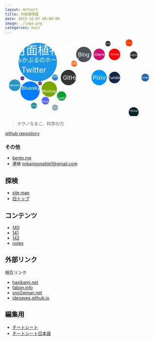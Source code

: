 ```yaml
---
layout: default
title: 月面植物園
date: 2023-10-07 00:00:00
image: ./logo.png
categories: main
---
```

<svg version="1.1" baseProfile="full" width="80vw" height="40vw" viewbox="0 0 350 200" xmlns="http://www.w3.org/2000/svg">
<a href="https://twitter.com/Mikanixonable"><g transform="translate(60,60)"><circle cx="0" cy="0" r="50" fill="#1C96E8" />
<text x="-10" y="20" font-size="20" text-anchor="middle"alignment-baseline="central" fill="white">
Twitter</text></g></a>
<a href="https://bsky.app/profile/mikanixonable.bsky.social"><g transform="translate(40,135)"><circle cx="0" cy="0" r="25" fill="#007DFF" />
<text x="2" y="-8" font-size="13" text-anchor="middle"alignment-baseline="central" fill="white">
Bluesky</text></g></a>
<a href="https://misskey.io/@Mikanixonable"><g transform="translate(90,130)"><circle cx="0" cy="0" r="20" fill="#7BA700" />
<text x="-1" y="5" font-size="10" text-anchor="middle"alignment-baseline="central" fill="white">
Misskey</text></g></a>
<a href="https://open.spotify.com/user/cjsdijim4zllci0624b1wbak2"><g transform="translate(122,148)"><circle cx="0" cy="0" r="12" fill="#08a030" />
<text x="-1" y="5" font-size="8" text-anchor="middle"alignment-baseline="central" fill="white">
Spotify</text></g></a>
<a href="https://github.com/Mikanixonable">
<g transform="translate(140,100)"><circle rx="0" ry="0" r="20" fill="#333" />
<text x="10" y="0" font-size="15" text-anchor="middle"alignment-baseline="central" fill="white">
GitHub</text></g></a>
<a href="https://www.pixiv.net/users/20149051/illustrations">
<g transform="translate(220,100)"><circle cx="0" cy="0" r="20" fill="#0196FA" /><text x="0" y="0" font-size="15" text-anchor="middle"alignment-baseline="central" fill="white">
Pixiv</text></g></a>
<a href="https://mikanixonable.tumblr.com/">
<g transform="translate(260,100)"><circle cx="0" cy="0" r="15" fill="#102745" /><text x="0" y="0" font-size="10" text-anchor="middle"alignment-baseline="central" fill="white">
Tumblr</text></g></a>
<a href="https://discord.com/users/396122233698910218">
<g transform="translate(80,160)"><circle cx="0" cy="0" r="10" fill="#5865F2" /><text x="0" y="2" font-size="6" text-anchor="middle"alignment-baseline="central" fill="white">
Discord</text></g></a>
<a href="https://www.artstation.com/mikanixonable">
<g transform="translate(340,100)"><circle cx="0" cy="0" r="10" fill="#26a" /><text x="0" y="0" font-size="6" text-anchor="middle"alignment-baseline="central" fill="white">
ArtStation</text></g></a>
<a href="https://mikanixonable.hatenablog.com/">
<g transform="translate(180,40)"><circle cx="0" cy="0" r="20" fill="#505259" /><text x="0" y="0" font-size="14" text-anchor="middle"alignment-baseline="central" fill="white">
Blog</text></g></a>
<a href="https://truthsocial.com/@mikanixonable">
<g transform="translate(20,102)"><circle cx="0" cy="0" r="5" fill="#42a" /><text x="0" y="0" font-size="3" text-anchor="middle"alignment-baseline="central" fill="white">
Truth</text></g></a>
<a href="https://iris.to/npub15m0s2qs5580f342d9endsuu464g974tmc7fqpdxdqt35zx9tqw9s6hy98w"><g transform="translate(66,115)"><circle cx="0" cy="0" r="5" fill="#603285" /><text x="0" y="0" font-size="3" text-anchor="middle"alignment-baseline="central" fill="white">
Nostr</text></g></a>  
<a href="https://www.instagram.com/mikanixonable/"><g transform="translate(220,40)"><circle cx="0" cy="0" r="15" fill="#CD1070" /><text x="0" y="0" font-size="8" text-anchor="middle"alignment-baseline="central" fill="white">
Instagram</text></g></a>  
<a href="https://www.youtube.com/channel/UCQ02LvaZAbZAgAWBN5pYniA"><g transform="translate(260,40)"><circle cx="0" cy="0" r="15" fill="#FF0000" /><text x="0" y="0" font-size="6" text-anchor="middle"alignment-baseline="central" fill="white">
YouTube</text></g></a>
<a href="https://kakuyomu.jp/users/Eustralopithecus"><g transform="translate(0,120)"><circle cx="0" cy="0" r="15" fill="#2893CA" /><text x="0" y="0" font-size="6" text-anchor="middle"alignment-baseline="central" fill="white">
kakuyomu</text></g></a>
<a href="https://keybase.io/mikanixonable"><g transform="translate(155,64)"><circle cx="0" cy="0" r="8" fill="#FF6F21" /><text x="0" y="0" font-size="6" text-anchor="middle"alignment-baseline="central" fill="white">
keybase</text></g></a>
<a href="https://soundcloud.com/mikanixonable"><g transform="translate(298,10)"><circle cx="0" cy="0" r="9" fill="#FF3902" /><text x="0" y="0" font-size="3" text-anchor="middle"alignment-baseline="central" fill="white">
SoundCloud</text></g></a>
<a href="https://www.nicovideo.jp/user/60514629/video"><g transform="translate(310,42)"><circle cx="0" cy="0" r="10" fill="#333" /><text x="0" y="0" font-size="6" text-anchor="middle"alignment-baseline="central" fill="white">
niconico</text></g></a>
<a href="https://www.tiktok.com/@mikanixonable"><g transform="translate(243,12)"><circle cx="0" cy="0" r="7" fill="#252235" /><text x="0" y="0" font-size="6" text-anchor="middle"alignment-baseline="central" fill="white">
TikTok</text></g></a>  
<a href="https://vrchat.com/home/user/usr_37713f32-f424-4242-86c2-b8cb7bcc2b3b"><g transform="translate(310,190)"><circle cx="0" cy="0" r="13" fill="#07242B" /><text x="0" y="-3" font-size="6" text-anchor="middle"alignment-baseline="central" fill="white">
VRChat</text></g></a>
<a href="https://mstdn.jp/@Mikanixonable"><g transform="translate(105,100)"><circle cx="0" cy="0" r="8" fill="#3088D4" /><text x="0" y="-3" font-size="6" text-anchor="middle"alignment-baseline="central" fill="white">
mstdn</text></g></a>
<a href="https://twitter.com/Unicode_pod"><g transform="translate(50,173)"><circle cx="0" cy="0" r="8" fill="#288E9C" /><text x="-2" y="0" font-size="4" text-anchor="middle"alignment-baseline="central" fill="white">
Unicode pod</text></g></a>  
<a href="https://twitter.com/Mikanixonable2"><g transform="translate(105,178)"><circle cx="0" cy="0" r="8" fill="#8BAAAF" /><text x="2" y="0" font-size="4" text-anchor="middle"alignment-baseline="central" fill="white">
AIみかぶる</text></g></a>  
<text x="0" y="40" font-size="30"fill="white">
月面植物園</text>
<text x="4" y="60" font-size="15"fill="white">
みかぶるのホームページ</text>
  </svg>

> テクノなまこ、科学の力

[github repository](https://github.com/Mikanixonable/Mikanixonable.github.io)

### その他
- [bento.me](https://bento.me/miku)
- 連絡 mikanixonable1@gmail.com

## 探検
- [site map](1)
- [旧トップ](300)

## コンテンツ
- [140](140)
- [141](141)
- [142](142)
- [notes](notes)

## 外部リンク
相互リンク
- [haxibami.net](https://haxibami.net/)
- [fabon.info](https://fabon.info)
- [sno2wman.net](https://sno2wman.net/)
- [ideoaves.github.io](https://ideoaves.github.io/)

## 編集用
- [チートシート]([https://github.com/pages-themes/leap-day/blob/master/index.md](https://itopaloglu83.github.io/Jekyll-Markdown-Cheat-Sheet/))
- [チートシート日本語](https://gist.github.com/mignonstyle/083c9e1651d7734f84c99b8cf49d57fa)



